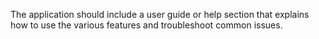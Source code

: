 The application should include a user guide or help section that explains how to use the various features and troubleshoot common issues.